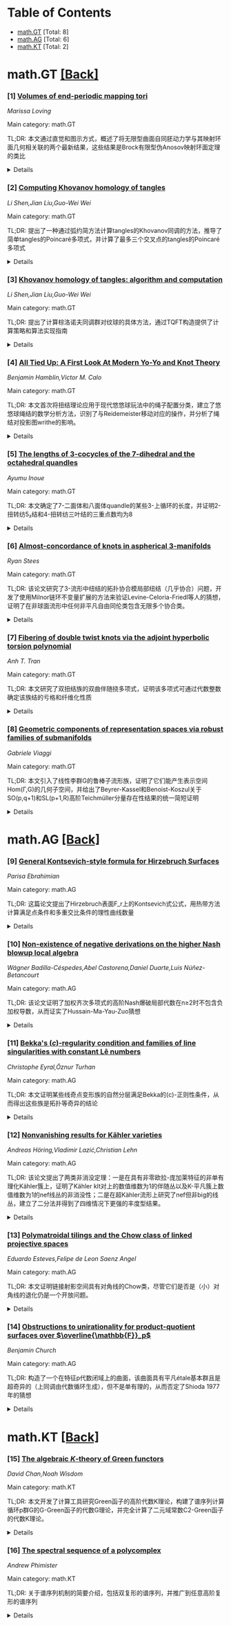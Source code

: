 <div id=toc></div>

# Table of Contents

- [math.GT](#math.GT) [Total: 8]
- [math.AG](#math.AG) [Total: 6]
- [math.KT](#math.KT) [Total: 2]


<div id='math.GT'></div>

# math.GT [[Back]](#toc)

### [1] [Volumes of end-periodic mapping tori](https://arxiv.org/abs/2508.14244)
*Marissa Loving*

Main category: math.GT

TL;DR: 本文通过直觉和图示方式，概述了将无限型曲面自同胚动力学与其映射环面几何相关联的两个最新结果，这些结果是Brock有限型伪Anosov映射环面定理的类比


<details>
  <summary>Details</summary>
Motivation: 探索无限型曲面（end-periodic homeomorphisms）的动力学特性，并将其与对应的紧化映射环面的几何结构建立联系，扩展有限型曲面的相关理论

Method: 采用说明性和直觉驱动的方法，通过几何图示来阐述和证明关于end-periodic同胚与其紧化映射环面几何性质之间的关系

Result: 建立了无限型曲面end-periodic同胚动力学与其紧化映射环面几何之间的深刻联系，证明了与Brock有限型伪Anosov定理相对应的结果

Conclusion: 成功将有限型曲面的重要几何动力学结果推广到无限型曲面情形，为理解无限型曲面的几何拓扑性质提供了新的理论框架和工具

Abstract: In this expository paper, we provide an intuition and illustration-driven
overview of two recent results that tie the dynamics of certain homeomorphisms
of infinite-type surfaces, called end-periodic homeomorphisms, to the geometry
of their associated (compactified) mapping tori. These results are analogues of
a theorem of Brock in the finite-type setting for mapping tori of pseudo-Anosov
homeomorphisms.

</details>


### [2] [Computing Khovanov homology of tangles](https://arxiv.org/abs/2508.14398)
*Li Shen,Jian Liu,Guo-Wei Wei*

Main category: math.GT

TL;DR: 提出了一种通过弧约简方法计算tangles的Khovanov同调的方法，推导了简单tangles的Poincaré多项式，并计算了最多三个交叉点的tangles的Poincaré多项式


<details>
  <summary>Details</summary>
Motivation: tangles的Khovanov同调计算具有重要应用潜力，但现有的显式计算研究仍然有限

Method: 采用弧约简方法计算tangles的Khovanov同调

Result: 推导了简单tangles的Poincaré多项式，并计算了最多三个交叉点的tangles的Poincaré多项式

Conclusion: 该方法为tangles的Khovanov同调计算提供了有效的计算工具，填补了该领域显式计算研究的空白

Abstract: The computation of Khovanov homology for tangles has significant potential
applications, yet explicit computational studies remain limited. In this work,
we present a method for computing the Khovanov homology of tangles via an arc
reduction approach, and we derive the Poincar\'e polynomial for simple tangles.
Furthermore, we compute the Poincar\'e polynomials of tangles with at most
three crossings.

</details>


### [3] [Khovanov homology of tangles: algorithm and computation](https://arxiv.org/abs/2508.14404)
*Li Shen,Jian Liu,Guo-Wei Wei*

Main category: math.GT

TL;DR: 提出了计算棕洛诺夫同调群对纹球的具体方法，通过TQFT构造提供了计算策略和算法实现指南


<details>
  <summary>Details</summary>
Motivation: 棕洛诺夫同调群在结纹球理论中的计算方法缺乏，而结纹球在量子物理、分子生物学等领域有重要应用价值

Method: 使用拓扑学量子场论(TQFT)构造棕洛诺夫同调群，提供详细的计算步骤和算法实现代码指南

Result: 开发了一套完整的棕洛诺夫同调群计算方法，为结纹球的同调群研究提供了具体工具

Conclusion: 该方法为结纹球棕洛诺夫同调群的进一步研究和应用埋下了基础，将推动该领域的发展

Abstract: Knot, link, and tangle theory is crucial in both mathematical theory and
practical application, including quantum physics, molecular biology, and
structural chemistry. Unlike knots and links, tangles impose more relaxed
constraints, allowing the presence of arcs, which makes them particularly
valuable for broader applications. Although Khovanov homology for knots and
links has been extensively studied, its computation for tangles remains largely
unexplored. In our recent work, we provide a topological quantum field theory
(TQFT) construction for the Khovanov homology of tangles, offering a more
concrete method for its computation. The primary contribution of this work is a
comprehensive approach to the computation of the Khovanov homology of tangles,
offering both a detailed computation procedure and a practical guide for
implementing algorithms through codes to facilitate the calculation. This
contribution paves the way for further studies and applications of Khovanov
homology in the context of tangles.

</details>


### [4] [All Tied Up: A First Look At Modern Yo-Yo and Knot Theory](https://arxiv.org/abs/2508.14462)
*Benjamin Hamblin,Victor M. Calo*

Main category: math.GT

TL;DR: 本文首次将扭结理论应用于现代悠悠球玩法中的绳子配置分类，建立了悠悠球绳结的数学分析方法，识别了与Reidemeister移动对应的操作，并分析了绳结对投影图writhe的影响。


<details>
  <summary>Details</summary>
Motivation: 现代悠悠球玩法已发展出复杂的国际亚文化，但尚未有系统的扭结理论方法来分析其丰富的绳子配置。本文旨在填补这一空白，建立悠悠球绳结的数学分类体系。

Method: 回顾扭结理论和嵌入的基本结果，开发分类方法，分析不同难度级别的单悠悠球玩法中的绳子排列（称为'mounts'），识别对应Reidemeister移动的操作，分析绳结对投影图writhe的影响，并引入复合绳结的操作方法。

Result: 成功分类了一系列悠悠球绳结配置，建立了绳结在适当后处理程序下形成的扭结类型识别方法，发现了悠悠球操作与Reidemeister移动的对应关系，并分析了不同绳结对投影图几何性质的影响。

Conclusion: 这项工作开启了悠悠球实践者与扭结理论家之间的对话，为高水平悠悠球玩法的发展提供了理论基础，并实现了扭结、链环、辫子、手术和其他拓扑变换的新物理实现方式。

Abstract: Modern Yo-Yo play has developed into a sophisticated international
subculture, featuring elite competition and intricate tricks. Despite this, no
systematic knot-theoretic treatment has yet been applied to the numerous string
configurations realised in contemporary Yo-Yo play. This paper takes initial
steps in addressing this gap, recalling fundamental results from knot theory
and embeddings to develop a methodology for classifying string arrangements,
known as `mounts', in both beginner and advanced single Yo-Yo play. We classify
a range of mounts according to the knots they form under appropriate
post-processing procedures and identify Yo-Yo maneuvers that correspond to
Reidemeister moves. Furthermore, we analyse the impact of certain mounts on the
writhe of their diagrammatic projections and introduce operations to facilitate
discussion of composite mounts. This work seeks to initiate a dialogue between
Yo-Yo practitioners and knot theorists, fostering further advancements in
high-level Yo-Yo play and enabling novel physical realisations of knots, links,
braids, surgeries, and other topological transformations.

</details>


### [5] [The lengths of 3-cocycles of the 7-dihedral and the octahedral quandles](https://arxiv.org/abs/2508.14612)
*Ayumu Inoue*

Main category: math.GT

TL;DR: 本文确定了7-二面体和八面体quandle的某些3-上循环的长度，并证明2-扭转纺5₂结和4-扭转纺三叶结的三重点数均为8


<details>
  <summary>Details</summary>
Motivation: 研究特定quandle的3-上循环性质，并应用于扭纺结的三重点数计算，旨在深化对结理论和代数拓扑中quandle结构的理解

Method: 通过计算7-二面体和八面体quandle的3-上循环长度，分析扭纺结的三重点数性质

Result: 确定了特定3-上循环的长度，证明了2-扭转纺5₂结和4-扭转纺三叶结的三重点数都是8

Conclusion: 该研究为quandle理论和结理论提供了新的计算方法和结果，展示了代数方法与拓扑问题之间的深刻联系

Abstract: We determine the lengths of certain 3-cocycles of the 7-dihedral and the
octahedral quandles. As a consequence, we show that both of the 2-twist-spun
$5_{2}$-knot and the 4-twist-spun trefoil have the triple point number eight.

</details>


### [6] [Almost-concordance of knots in aspherical 3-manifolds](https://arxiv.org/abs/2508.14638)
*Ryan Stees*

Main category: math.GT

TL;DR: 该论文研究了3-流形中纽结的拓扑协合模局部纽结（几乎协合）问题，开发了使用Milnor链环不变量扩展的方法来验证Levine-Celoria-Friedl等人的猜想，证明了在非球面流形中任何非平凡自由同伦类包含无限多个协合类。


<details>
  <summary>Details</summary>
Motivation: 研究3-流形中纽结的几乎协合分类问题，验证关于在不存在嵌入对偶2-球面时，任何自由同伦类包含无限多个协合类的猜想。

Method: 扩展Milnor链环不变量到非单连通3-流形中的纽结和链环，开发新技术来区分几乎协合类。

Result: 证明了在非球面流形中任何非平凡自由同伦类确实包含无限多个几乎协合类，提供了大量具体计算实例。

Conclusion: 成功验证了猜想，建立了有效的区分方法，并在精确意义上最大化了几乎协合类的不变量区分能力。

Abstract: In this paper, we study topological concordance modulo local knotting, or
almost-concordance, of knots in 3-manifolds $M\neq S^3$. A. Levine, Celoria
(arXiv:1602.05476v4), and Friedl-Nagel-Orson-Powell (arXiv:1611.09114v2)
conjecture that, absent the presence of an embedded dual 2-sphere, any free
homotopy class $x$ of knots in $M$ contains infinitely many concordance classes
modulo the action of the concordance group of knots in $S^3$ by local knotting.
We develop a method for confirming this conjecture for any nontrivial class $x$
in any aspherical $M$ and provide computations that prove the conjecture in a
large family of open cases. Our technique employs an extension of Milnor's link
invariants to knots and links in non-simply-connected 3-manifolds
(arXiv:2310.10918v2). We exhibit a large family of examples where, in a precise
sense, we maximize the number of almost-concordance classes distinguished by
these invariants.

</details>


### [7] [Fibering of double twist knots via the adjoint hyperbolic torsion polynomial](https://arxiv.org/abs/2508.14731)
*Anh T. Tran*

Main category: math.GT

TL;DR: 本文研究了双扭结族的双曲伴随挠多项式，证明该多项式可通过代数整数确定该族结的亏格和纤维化性质


<details>
  <summary>Details</summary>
Motivation: 对于双曲结K，伴随双曲挠多项式T_K^Ad(t)是通过将结的完整表示与SL_2(C)在Lie代数上的伴随作用复合得到的扭曲Alexander多项式的归一化。本文旨在研究双扭结族的这一多项式性质

Method: 考虑双参数有理结族（双扭结），分析其伴随双曲挠多项式，利用代数整数的方法进行研究

Result: 证明了对于双扭结族，伴随双曲挠多项式T_K^Ad(t)能够确定该结族的亏格和纤维化性质

Conclusion: 伴随双曲挠多项式是研究双扭结拓扑性质的有效工具，特别是对于确定亏格和纤维化特性具有重要意义

Abstract: For a hyperbolic knot $K$ in $S^3$, the adjoint hyperbolic torsion polynomial
$\mathcal T^{\mathrm{Ad}}_K(t) \in \mathbb C[t^{\pm 1}]$ is defined as a
normalization of the twisted Alexander polynomial of $K$ associated with the
$\mathrm{SL}_3(\mathbb C)$-representation obtained by composing the holonomy
representation of $K$ with the adjoint action of $\mathrm{SL}_2(\mathbb C)$ on
its Lie algebra $\mathfrak{sl}_2(\mathbb C)$. In this paper we consider the
adjoint hyperbolic torsion polynomial for a two-parameter family of rational
knots called double twist knots, and show that $\mathcal T^{\mathrm{Ad}}_K(t)$
determines the genus and fibering of this family by using algebraic integers.

</details>


### [8] [Geometric components of representation spaces via robust families of submanifolds](https://arxiv.org/abs/2508.14842)
*Gabriele Viaggi*

Main category: math.GT

TL;DR: 本文引入了线性李群G的鲁棒子流形族，证明了它们能产生表示空间Hom(Γ,G)的几何子空间，并给出了Beyrer-Kassel和Benoist-Koszul关于SO(p,q+1)和SL(p+1,R)高阶Teichmüller分量存在性结果的统一简短证明


<details>
  <summary>Details</summary>
Motivation: 为在表示空间Hom(Γ,G)中寻找几何分量提供一般性方法，统一并简化已有关于高阶Teichmüller理论的结果

Method: 基于线性李群G的鲁棒子流形族构造表示空间的几何子空间，运用一般性原理而非特定群的计算

Result: 成功给出了SO(p,q+1)和SL(p+1,R)群高阶Teichmüller分量存在性的统一证明，展示了方法的有效性

Conclusion: 该方法基于一般原理，有望应用于各种李群G的表示空间中以发现更多几何分量，具有广泛的应用潜力

Abstract: We introduce robust families of submanifolds for a linear Lie group $G$. We
show that they give rise to geometric subspaces of the representation space
${\rm Hom}(\Gamma,G)$. As an application, we give a unified short proof of
results of Beyrer and Kassel and of Benoist and Koszul about the existence of
higher Teichm\"uller components for $G={\rm SO}(p,q+1),{\rm
SL}(p+1,\mathbb{R})$. Being based on very general principles, our approach
might be suited for finding geometric components in various ${\rm
Hom}(\Gamma,G)$.

</details>


<div id='math.AG'></div>

# math.AG [[Back]](#toc)

### [9] [General Kontsevich-style formula for Hirzebruch Surfaces](https://arxiv.org/abs/2508.14206)
*Parisa Ebrahimian*

Main category: math.AG

TL;DR: 这篇论文提出了Hirzebruch表面F_r上的Kontsevich式公式，用热带方法计算满足点条件和多重交比条件的理性曲线数量


<details>
  <summary>Details</summary>
Motivation: 继承Tyomkin和Mikhalkin的对应定理，将热带计算方法扩展到更一般的Hirzebruch表面F_r上，并支持更灵活的多重交比条件

Method: 使用热带方法，在Hirzebruch表面F_r上对固定同调类的理性曲线进行计算，同时考虑点条件和多重交比条件

Result: 得到了一个Kontsevich式的公式，能够计算Hirzebruch表面F_r上满足点条件和更灵活多重交比条件的理性热带曲线数量

Conclusion: 该公式扩展了现有的Kontsevich公式，在更一般的Hirzebruch表面上实现了对多重交比条件的计算，为热带数论提供了新的工具

Abstract: Tyomkin's correspondence theorem states the equality of counts of rational
curves of fixed homology class in a toric surface satisfying point and
cross-ratio conditions with their tropical counterparts. Such correspondence
theorems allow us to derive non-tropical results from tropical ones; for
example, Mikhalkin's correspondence theorem is used in the tropical proof of
the famous Kontsevich formula for counts of plane rational curves of degree $d$
satisfying point conditions. This formula has been generalized to counts of
curves in the Hirzebruch surface $\mathbb{F}_{2}$ satisfying point conditions.
Further generalizations allow curves in $\mathbb{P}^2$ to satisfy multiple
cross-ratio conditions. In this paper, we present a Kontsevich-style formula
for the Hirzebruch surface $\mathbb{F}_r$, $r \in \mathbb{N}$, which counts
rational tropical curves of a fixed homology class satisfying point and
multiple cross-ratio conditions using tropical methods. Moreover, the
cross-ratio conditions we impose on the curves allow more freedom.

</details>


### [10] [Non-existence of negative derivations on the higher Nash blowup local algebra](https://arxiv.org/abs/2508.14353)
*Wágner Badilla-Céspedes,Abel Castorena,Daniel Duarte,Luis Núñez-Betancourt*

Main category: math.AG

TL;DR: 该论文证明了加权齐次多项式的高阶Nash爆破局部代数在n≥2时不包含负加权导数，从而证实了Hussain-Ma-Yau-Zuo猜想


<details>
  <summary>Details</summary>
Motivation: 研究加权齐次多项式的高阶Nash爆破局部代数的代数性质，特别是验证关于负加权导数不存在的猜想

Method: 使用代数几何和奇点理论的方法，分析加权齐次多项式的高阶Nash爆破局部代数结构

Result: 证明了对于n≥2的情况，高阶Nash爆破局部代数确实不包含负加权导数

Conclusion: 该结果证实了Hussain-Ma-Yau-Zuo猜想，为奇点理论和代数几何中的相关研究提供了重要支持

Abstract: Let $f\in\mathbb{C}[x_1,\ldots,x_s]$ be a weighted homogeneous polynomial
having an isolated singularity and $\mathcal{T}_n(f)$ be its higher Nash blowup
local algebra. We show that $\mathcal{T}_n(f)$ does not admit negative weighted
derivations for $n\geq2$. This answers affirmatively a conjecture of
Hussain-Ma-Yau-Zuo.

</details>


### [11] [Bekka's $(c)$-regularity condition and families of line singularities with constant Lê numbers](https://arxiv.org/abs/2508.14545)
*Christophe Eyral,Öznur Turhan*

Main category: math.AG

TL;DR: 本文证明某些线奇点变形族的自然分层满足Bekka的(c)-正则性条件，从而得出这些族是拓扑等奇异的结论


<details>
  <summary>Details</summary>
Motivation: 研究线奇点变形族的拓扑等奇异性问题，扩展Abderrahmane关于孤立奇点族的类似结果

Method: 通过分析具有恒定Lê数的线奇点变形族的自然分层，验证其满足Bekka的(c)-正则性条件

Result: 证明了这些变形族的自然分层确实满足(c)-正则性条件，因此这些族是拓扑等奇异的

Conclusion: 该研究将Abderrahmane关于孤立奇点的结果推广到线奇点情形，为奇点理论中的等奇异性研究提供了新的工具和视角

Abstract: We show that the natural stratifications arising from certain deformation
families of line singularities with constant L\^e numbers satisfy Bekka's
$(c)$-regularity condition. As a corollary, we obtain that these families are
topologically equisingular. Similar results for families of isolated
singularities were established by Abderrahmane.

</details>


### [12] [Nonvanishing results for Kähler varieties](https://arxiv.org/abs/2508.14634)
*Andreas Höring,Vladimir Lazić,Christian Lehn*

Main category: math.AG

TL;DR: 该论文提出了两类非消没定理：一是在具有非零欧拉-庞加莱特征的非单有理化Kähler簇上，证明了Kähler klt对上的数值维数为1的伴随丛以及K-平凡簇上数值维数为1的nef线丛的非消没性；二是在超Kähler流形上研究了nef但非big的线丛，建立了二分法并得到了四维情况下更强的丰度型结果。


<details>
  <summary>Details</summary>
Motivation: 非消没定理在双有理几何中具有核心地位，它们从数值信息推导几何结果，是解决丰度和半丰度问题的关键步骤。然而一般的非消没定理仍然很少见，特别是在Kähler设置中。

Method: 研究了两类情况：1）在非单有理化且欧拉-庞加莱特征非零的紧致Kähler簇上，分析Kähler klt对和nef线丛；2）在超Kähler流形上研究nef但非big的线丛，分析其闭正电流的Lelong分量几何。

Result: 证明了第一类情况下的非消没定理，建立了第二类情况的二分法性质，并在四维情况下获得了更强的丰度型结果。

Conclusion: 该工作为Kähler几何中的非消没问题提供了新的理论工具和深刻见解，特别是在超Kähler流形和四维情形下取得了重要进展。

Abstract: Nonvanishing theorems play a central role in birational geometry, since they
derive geometric consequences from numerical information and constitute a
crucial step towards abundance and semiampleness problems. General nonvanishing
statements remain rare, especially in the K\"ahler setting.
  We present two types of nonvanishing results for compact K\"ahler varieties.
First, on non-uniruled varieties with nonzero Euler-Poincar\'e characteristic,
we prove nonvanishing for adjoint bundles of numerical dimension one on
K\"ahler klt pairs, as well as nonvanishing for nef line bundles of numerical
dimension one on $K$-trivial varieties. Second, on hyperk\"ahler manifolds we
study line bundles $\mathcal L$ which are nef but not big, and establish a
dichotomy: either nonvanishing holds for $\mathcal L$, or any closed positive
current in the cohomology class of $\mathcal L$ has maximal Lelong components
with a rather restricted geometry. We obtain much stronger abundance-type
results in dimension $4$.

</details>


### [13] [Polymatroidal tilings and the Chow class of linked projective spaces](https://arxiv.org/abs/2508.14799)
*Eduardo Esteves,Felipe de Leon Saenz Angel*

Main category: math.AG

TL;DR: 本文证明链接射影空间具有对角线的Chow类，尽管它们是否是（小）对角线的退化仍是一个开放问题。


<details>
  <summary>Details</summary>
Motivation: 链接射影空间是最近引入的工具，用于描述除子族的概形极限。它们作为特殊四元组（称为ℤⁿ-四元组）上特定四元组表示（称为链接网）的常维数一的四元组格拉斯曼流形。

Method: 通过研究链接射影空间作为相同维数射影空间乘积的子概形，分析其Chow类性质。

Result: 证明了链接射影空间具有与对角线相同的Chow类。

Conclusion: 虽然链接射影空间是否是对角线的退化仍待解决，但本文确立了它们在Chow类层面上与对角线的一致性。

Abstract: Linked projective spaces are quiver Grassmanians of constant dimension one of
certain quiver representations, called linked nets, over special class of
quivers, called $\mathbb{Z}^n$-quivers. They were recently introduced as a tool
for describing schematic limits of families of divisors. They are subschemes of
products of projective spaces of the same dimension. It is an open question
whether they are degenerations of the (small) diagonal. We show that they have
the Chow class of the diagonal.

</details>


### [14] [Obstructions to unirationality for product-quotient surfaces over $\overline{\mathbb{F}}_p$](https://arxiv.org/abs/2508.14876)
*Benjamin Church*

Main category: math.AG

TL;DR: 构造了一个在特征p代数闭域上的曲面，该曲面具有平凡étale基本群且是超奇异的（上同调由代数循环生成），但不是单有理的，从而否定了Shioda 1977年的猜想


<details>
  <summary>Details</summary>
Motivation: 验证Shioda 1977年关于超奇异曲面必然单有理的猜想是否正确

Method: 利用积-商曲面的新阻碍来构造反例

Result: 成功构造出反例曲面，证明超奇异曲面不一定单有理

Conclusion: Shioda猜想不成立，超奇异性和单有理性是两个不同的概念

Abstract: We construct a surface over $\overline{\mathbb{F}}_p$ with $\pi_1^{\'{e}t}(X)
= 1$ that is supersingular -- in the sense that $H^2_{\'{e}t}(X,
\mathbb{Q}_{\ell}(1))$ is spanned by algebraic cycles -- but is not
unirational. This provides a counterexample to a 1977 conjecture of Shioda. To
achieve this, we produce new obstructions to unirationality for
product-quotient surfaces.

</details>


<div id='math.KT'></div>

# math.KT [[Back]](#toc)

### [15] [The algebraic $K$-theory of Green functors](https://arxiv.org/abs/2508.14207)
*David Chan,Noah Wisdom*

Main category: math.KT

TL;DR: 本文开发了计算工具研究Green函子的高阶代数K理论，构建了谱序列计算循环p群G的G-Green函子的代数G理论，并完全计算了二元域常数C2-Green函子的代数K理论。


<details>
  <summary>Details</summary>
Motivation: 研究Green函子的高阶代数K理论，为循环p群相关的代数结构提供计算工具和理论框架。

Method: 构建谱序列收敛到代数G理论，引入Green meadow概念抽象Tambara域结构，证明在温和条件下有限生成投影模是自由的。

Result: 完全计算了二元域常数C2-Green函子的代数K理论，计算了循环p群下整数常数G-Green函子的p完备代数K理论，给出了此类Green函子的K0计算。

Conclusion: 所开发的工具和方法成功解决了循环p群Green函子的高阶代数K理论计算问题，为相关代数结构的研究提供了有效途径。

Abstract: In this paper we develop computational tools to study the higher algebraic
$K$-theory of Green functors. We construct a spectral sequence converging to
the algebraic $\mathbb{G}$-theory of any $G$-Green functor, for $G$ a cyclic
$p$-group. From the spectral sequence we deduce a complete calculation of the
algebraic $K$-theory of the constant $C_2$-Green functor associated to the
field with two elements, and a calculation of the $p$-completion of the
algebraic $K$-theory of the constant $G$-Green functor associated to the
integers when $G$ is a cyclic $p$-group. Additionally, we introduce the notion
of a Green meadow to abstract the Green functor structure underlying clarified
Tambara fields, and show, under mild conditions, that every finitely generated
projective module over a $G$-Green meadow is free when $G$ is a cyclic
$p$-group. This gives a computation of $K_0$ for such Green functors.

</details>


### [16] [The spectral sequence of a polycomplex](https://arxiv.org/abs/2508.14348)
*Andrew Phimister*

Main category: math.KT

TL;DR: 关于谱序列机制的简要介绍，包括双复形的谱序列，并推广到任意高阶复形的谱序列


<details>
  <summary>Details</summary>
Motivation: 为读者提供谱序列基础知识的入门介绍，并扩展谱序列理论到更一般的数学结构

Method: 首先介绍双复形的谱序列机制，然后将其推广到任意高阶复形的谱序列构造

Result: 建立了从双复形到任意高阶复形的谱序列理论框架

Conclusion: 谱序列理论可以成功地从双复形推广到更一般的高阶复形结构，为相关数学研究提供了理论基础

Abstract: We give a very brief introduction to the machinery of spectral sequences,
including the spectral sequence of a bicomplex. We then briefly introduce a
generalisation of the spectral sequences of a bicomplex to the spectral
sequences of abritrary higher complexes.

</details>
